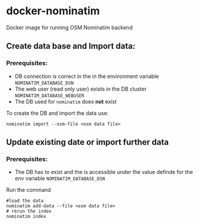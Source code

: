 # docker-nominatim
Docker image for running OSM Nominatim backend

## Create data base and Import data:

### Prerequisites:
- DB connection is correct in the in the environment variable `NOMINATIM_DATABASE_DSN`
- The web user (read only user) exists in the DB cluster `NOMINATIM_DATABASE_WEBUSER`
- The DB used for `nominatim` does **not** exist

To create the DB and import the data use:

```
nominatim import --osm-file <osm data file>
```

## Update existing date or import further data

### Prerequisites:
- The DB has to exist and the is accessible under the value definde for the env variable `NOMINATIM_DATABASE_DSN`

Run the command

```
#load the data
nominatim add-data --file <osm data file>
# rerun the index
nominatim index
```
